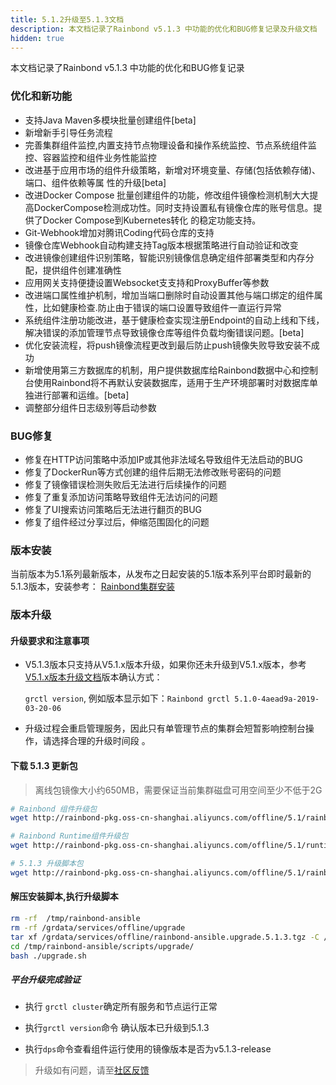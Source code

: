 ```yaml
---
title: 5.1.2升级至5.1.3文档
description: 本文档记录了Rainbond v5.1.3 中功能的优化和BUG修复记录及升级文档
hidden: true
---
```


本文档记录了Rainbond v5.1.3 中功能的优化和BUG修复记录


### 优化和新功能

- 支持Java Maven多模块批量创建组件[beta]
- 新增新⼿引导任务流程
- 完善集群组件监控,内置支持节点物理设备和操作系统监控、节点系统组件监控、容器监控和组件业务性能监控
- 改进基于应用市场的组件升级策略，新增对环境变量、存储(包括依赖存储)、端⼝、组件依赖等属 性的升级[beta]
- 改进Docker Compose 批量创建组件的功能，修改组件镜像检测机制⼤大提高DockerCompose检测成功性。同时⽀持设置私有镜像仓库的账号信息。提供了Docker Compose到Kubernetes转化 的稳定功能支持。
- Git-Webhook增加对腾讯Coding代码仓库的⽀持
- 镜像仓库Webhook⾃动构建支持Tag版本根据策略进⾏⾃动验证和改变
- 改进镜像创建组件识别策略，智能识别镜像信息确定组件部署类型和内存分配，提供组件创建准确性
- 应用网关支持便捷设置Websocket⽀支持和ProxyBuffer等参数
- 改进端⼝属性维护机制，增加当端口删除时⾃动设置其他与端口绑定的组件属性，⽐如健康检查.防⽌由于错误的端⼝设置导致组件⼀直运行异常
- 系统组件注册功能改进，基于健康检查实现注册Endpoint的⾃动上线和下线，解决错误的添加管理节点导致镜像仓库等组件负载均衡错误问题。[beta]
- 优化安装流程，将push镜像流程更改到最后防止push镜像失败导致安装不成功
- 新增使⽤第三方数据库的机制，⽤户提供数据库给Rainbond数据中心和控制台使用Rainbond将不再默认安装数据库，适用于生产环境部署时对数据库单独进⾏部署和运维。[beta] 
- 调整部分组件⽇志级别等启动参数

### BUG修复

- 修复在HTTP访问策略中添加IP或其他⾮法域名导致组件无法启动的BUG
- 修复了DockerRun等⽅式创建的组件后期无法修改账号密码的问题
- 修复了镜像错误检测失败后无法进行后续操作的问题
- 修复了重复添加访问策略导致组件⽆法访问的问题
- 修复了UI搜索访问策略后无法进⾏翻⻚的BUG
- 修复了组件经过分享过后，伸缩范围固化的问题

### 版本安装

当前版本为5.1系列最新版本，从发布之日起安装的5.1版本系列平台即时最新的5.1.3版本，安装参考：
[Rainbond集群安装](https://www.rainbond.com/docs/quick-start/rainbond_install/)

### 版本升级

#### 升级要求和注意事项

- V5.1.3版本只支持从V5.1.x版本升级，如果你还未升级到V5.1.x版本，参考[V5.1.x版本升级文档](https://www.rainbond.com/docs/user-operations/upgrade/5.0.4-5.1.0/)版本确认方式：

   `grctl version`,  例如版本显示如下：`Rainbond grctl 5.1.0-4aead9a-2019-03-20-06`  

- 升级过程会重启管理服务，因此只有单管理节点的集群会短暂影响控制台操作，请选择合理的升级时间段 。

#### 下载 5.1.3 更新包

> 离线包镜像大小约650MB，需要保证当前集群磁盘可用空间至少不低于2G

```bash
# Rainbond 组件升级包
wget http://rainbond-pkg.oss-cn-shanghai.aliyuncs.com/offline/5.1/rainbond.images.2019-04-15-5.1.3.tgz -O /grdata/services/offline/rainbond.images.upgrade.5.1.3.tgz

# Rainbond Runtime组件升级包
wget http://rainbond-pkg.oss-cn-shanghai.aliyuncs.com/offline/5.1/runtime.upgrade.2019-04-15-5.1.3.tgz -O /grdata/services/offline/runtime.upgrade.5.1.3.tgz

# 5.1.3 升级脚本包
wget http://rainbond-pkg.oss-cn-shanghai.aliyuncs.com/offline/5.1/rainbond-ansible.upgrade.5.1.3.tgz -O /grdata/services/offline/rainbond-ansible.upgrade.5.1.3.tgz
```

#### 解压安装脚本,执行升级脚本

```bash
rm -rf  /tmp/rainbond-ansible
rm -rf /grdata/services/offline/upgrade
tar xf /grdata/services/offline/rainbond-ansible.upgrade.5.1.3.tgz -C /tmp/
cd /tmp/rainbond-ansible/scripts/upgrade/
bash ./upgrade.sh
```

##### 平台升级完成验证

- 执行 `grctl cluster`确定所有服务和节点运行正常

- 执行`grctl version`命令 确认版本已升级到5.1.3

- 执行`dps`命令查看组件运行使用的镜像版本是否为v5.1.3-release

>升级如有问题，请至[社区反馈](https://t.goodrain.com/)
